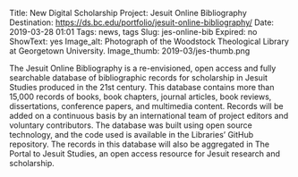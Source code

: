 Title: New Digital Scholarship Project: Jesuit Online Bibliography
Destination: https://ds.bc.edu/portfolio/jesuit-online-bibliography/
Date: 2019-03-28 01:01 
Tags: news, tags 
Slug: jes-online-bib
Expired: no
ShowText: yes
Image_alt: Photograph of the Woodstock Theological Library at Georgetown University.
Image_thumb: 2019-03/jes-thumb.png

The Jesuit Online Bibliography is a re-envisioned, open access and fully searchable database of bibliographic records for scholarship in Jesuit Studies produced in the 21st century. This database contains more than 15,000 records of books, book chapters, journal articles, book reviews, dissertations, conference papers, and multimedia content. Records will be added on a continuous basis by an international team of project editors and voluntary contributors. The database was built using open source technology, and the code used is available in the Libraries’ GitHub repository. The records in this database will also be aggregated in The Portal to Jesuit Studies, an open access resource for Jesuit research and scholarship.